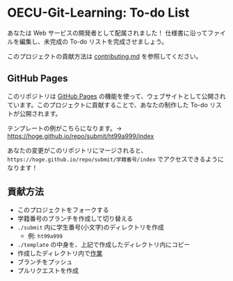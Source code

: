 # OECU-Git-Learning: To-do List

あなたは Web サービスの開発者として配属されました！
仕様書に沿ってファイルを編集し、未完成の To-do リストを完成させましょう。

このプロジェクトの貢献方法は [contributing.md](contributing.md) を参照してください。

## GitHub Pages

このリポジトリは [GitHub Pages](https://help.github.com/ja/github/working-with-github-pages/about-github-pages) の機能を使って、ウェブサイトとして公開されています。このプロジェクトに貢献することで、あなたの制作した To-do リストが公開されます。

テンプレートの例がこちらになります。→ <https://hoge.github.io/repo/submit/ht99a999/index>

あなたの変更がこのリポジトリにマージされると、`https://hoge.github.io/repo/submit/学籍番号/index` でアクセスできるようになります！

## 貢献方法

- このプロジェクトをフォークする
- 学籍番号のブランチを作成して切り替える
- `./submit` 内に学生番号(小文字)のディレクトリを作成
  - 例: `ht99a999`
- `./template` の中身を、上記で作成したディレクトリ内にコピー
- 作成したディレクトリ内で[作業](document.md)
- ブランチをプッシュ
- プルリクエストを作成
